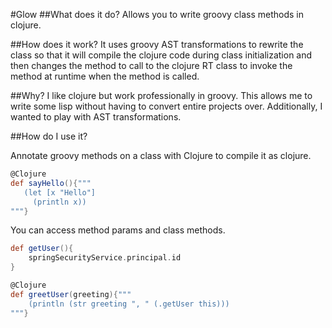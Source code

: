 #Glow
##What does it do?
Allows you to write groovy class methods in clojure.

##How does it work?
It uses groovy AST transformations to rewrite the class so that it will compile the clojure code during class 
initialization and then changes the method to call to the clojure RT class to invoke the method at runtime when 
the method is called.

##Why?
I like clojure but work professionally in groovy. This allows me to write some lisp without having to convert entire 
projects over. Additionally, I wanted to play with AST transformations.

##How do I use it?

Annotate groovy methods on a class with Clojure to compile it as clojure.

```groovy
@Clojure
def sayHello(){"""
   (let [x "Hello"]
     (println x))
"""}
```

You can access method params and class methods.

```groovy
def getUser(){
    springSecurityService.principal.id
}

@Clojure
def greetUser(greeting){"""
    (println (str greeting ", " (.getUser this)))
"""}
```
